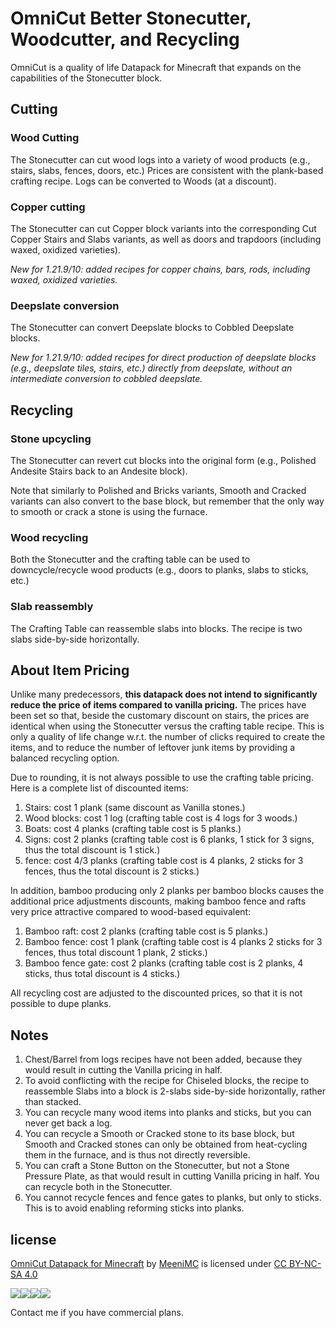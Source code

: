 OmniCut Better Stonecutter, Woodcutter, and Recycling
=====================================================

OmniCut is a quality of life Datapack for Minecraft that expands on the
capabilities of the Stonecutter block.

Cutting
-------

### Wood Cutting

The Stonecutter can cut wood logs into a variety of wood products (e.g., stairs,
slabs, fences, doors, etc.) Prices are consistent with the plank-based crafting
recipe. Logs can be converted to Woods (at a discount).

### Copper cutting

The Stonecutter can cut Copper block variants into the corresponding Cut Copper
Stairs and Slabs variants, as well as doors and trapdoors (including waxed, oxidized
varieties).

_New for 1.21.9/10: added recipes for copper chains, bars, rods, including waxed, 
oxidized varieties._

### Deepslate conversion

The Stonecutter can  convert Deepslate blocks to Cobbled Deepslate blocks.

_New for 1.21.9/10: added recipes for direct production of deepslate blocks (e.g.,
deepslate tiles, stairs, etc.) directly from deepslate, without an intermediate
conversion to cobbled deepslate._

Recycling
---------

### Stone upcycling

The Stonecutter can revert cut blocks into the original form (e.g., Polished
Andesite Stairs back to an Andesite block).

Note that similarly to Polished and Bricks variants, Smooth and Cracked variants
can also convert to the base block, but remember that the only way to smooth or
crack a stone is using the furnace.

### Wood recycling

Both the Stonecutter and the crafting table can be used to downcycle/recycle
wood products (e.g., doors to planks, slabs to sticks, etc.)

### Slab reassembly

The Crafting Table can reassemble slabs into blocks. The recipe is two slabs
side-by-side horizontally.

About Item Pricing
------------------

Unlike many predecessors, **this datapack does not intend to significantly
reduce the price of items compared to vanilla pricing.** The prices have been
set so that, beside the customary discount on stairs, the prices are identical
when using the Stonecutter versus the crafting table recipe. This is only a
quality of life change w.r.t. the number of clicks required to create the items,
and to reduce the number of leftover junk items by providing a balanced
recycling option.

Due to rounding, it is not always possible to use the crafting table pricing.
Here is a complete list of discounted items:
1. Stairs: cost 1 plank (same discount as Vanilla stones.)
2. Wood blocks: cost 1 log (crafting table cost is 4 logs for 3 woods.)
2. Boats: cost 4 planks (crafting table cost is 5 planks.)
3. Signs: cost 2 planks (crafting table cost is 6 planks, 1 stick for 3 signs,
  thus the total discount is 1 stick.)
4. fence: cost 4/3 planks (crafting table cost is 4 planks, 2 sticks for 3 fences,
  thus the total discount is 2 sticks.)

In addition, bamboo producing only 2 planks per bamboo blocks causes the additional
price adjustments discounts, making bamboo fence and rafts very price attractive compared
to wood-based equivalent:
1. Bamboo raft: cost 2 planks (crafting table cost is 5 planks.)
2. Bamboo fence: cost 1 plank (crafting table cost is 4 planks 2 sticks for 3 fences,
  thus total discount 1 plank, 2 sticks.)
3. Bamboo fence gate: cost 2 planks (crafting table cost is 2 planks, 4 sticks,
  thus total discount is 4 sticks.)

All recycling cost are adjusted to the discounted prices, so that it is not possible
to dupe planks.

Notes
-----

1. Chest/Barrel from logs recipes have not been added, because they would
result in cutting the Vanilla pricing in half.
2. To avoid conflicting with the recipe for Chiseled blocks, the recipe to
reassemble Slabs into a block is 2-slabs side-by-side horizontally, rather than
stacked.
3. You can recycle many wood items into planks and sticks, but you can never
get back a log.
4. You can recycle a Smooth or Cracked stone to its base block, but Smooth and
Cracked stones can only be obtained from heat-cycling them in the
furnace, and is thus not directly reversible.
5. You can craft a Stone Button on the Stonecutter, but not a Stone Pressure
Plate, as that would result in cutting Vanilla pricing in half. You can
recycle both in the Stonecutter.
6. You cannot recycle fences and fence gates to planks, but only to sticks. This
is to avoid enabling reforming sticks into planks.

license
-------

[OmniCut Datapack for Minecraft][] by [MeeniMC][] is licensed under [CC BY-NC-SA 4.0][5]

![][1]![][2]![][3]![][4]

Contact me if you have commercial plans.

  [OmniCut Datapack for Minecraft]: https://github.com/MeeniMc/OmniCut
  [MeeniMC]: https://github.com/MeeniMc
  [1]: https://mirrors.creativecommons.org/presskit/icons/cc.svg?ref=chooser-v1
  [2]: https://mirrors.creativecommons.org/presskit/icons/by.svg?ref=chooser-v1
  [3]: https://mirrors.creativecommons.org/presskit/icons/nc.svg?ref=chooser-v1
  [4]: https://mirrors.creativecommons.org/presskit/icons/sa.svg?ref=chooser-v1
  [5]: https://creativecommons.org/licenses/by-nc-sa/4.0
